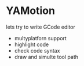 # YAMotion
lets try to write GCode editor
- multyplatforn support
- highlight code
- check code syntax
- draw and simulte tool path
